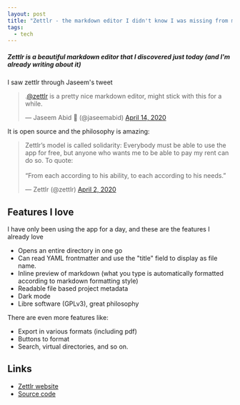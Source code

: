 ```yaml
---
layout: post
title: "Zettlr - the markdown editor I didn't know I was missing from my life"
tags:
  - tech
---
```


##### Zettlr is a beautiful markdown editor that I discovered just today (and I'm already writing about it) #####

I saw zettlr through Jaseem's tweet

<blockquote class="twitter-tweet"><p lang="en" dir="ltr">.<a href="https://twitter.com/zettlr?ref_src=twsrc%5Etfw">@zettlr</a> is a pretty nice markdown editor, might stick with this for a while.</p>&mdash; Jaseem Abid 🦀 (@jaseemabid) <a href="https://twitter.com/jaseemabid/status/1250072559682490374?ref_src=twsrc%5Etfw">April 14, 2020</a></blockquote> <script async src="https://platform.twitter.com/widgets.js" charset="utf-8"></script>


It is open source and the philosophy is amazing:

<blockquote class="twitter-tweet"><p lang="en" dir="ltr">Zettlr’s model is called solidarity: Everybody must be able to use the app for free, but anyone who wants me to be able to pay my rent can do so. To quote:<br><br>“From each according to his ability, to each according to his needs.”</p>&mdash; Zettlr (@zettlr) <a href="https://twitter.com/zettlr/status/1245788051726651392?ref_src=twsrc%5Etfw">April 2, 2020</a></blockquote> <script async src="https://platform.twitter.com/widgets.js" charset="utf-8"></script>

## Features I love ##

I have only been using the app for a day, and these are the features I already love

* Opens an entire directory in one go
* Can read YAML frontmatter and use the "title" field to display as file name.
* Inline preview of markdown (what you type is automatically formatted according to markdown formatting style)
* Readable file based project metadata
* Dark mode
* Libre software (GPLv3), great philosophy

There are even more features like:
* Export in various formats (including pdf)
* Buttons to format
* Search, virtual directories, and so on.


## Links ##

* [Zettlr website](https://zettlr.com/)
* [Source code](https://github.com/Zettlr/Zettlr/)
